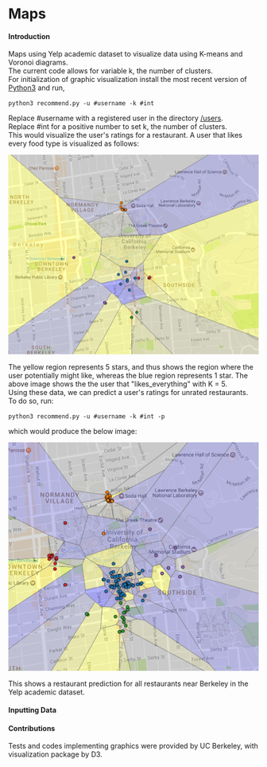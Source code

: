 # Maps
#### Introduction
Maps using Yelp academic dataset to visualize data using K-means and Voronoi diagrams.    
The current code allows for variable k, the number of clusters.  
For initialization of graphic visualization install the most recent version of [Python3](https://www.python.org/downloads/) and run,  
```
python3 recommend.py -u #username -k #int
```
Replace #username with a registered user in the directory [/users](https://github.com/VictoryJin/Maps/tree/master/users).  
Replace #int for a positive number to set k, the number of clusters.  
This would visualize the user's ratings for a restaurant. A user that likes every food type is visualized as follows:
<p align="center">
  <img src="https://github.com/VictoryJin/Maps/blob/master/img/likes_everything.png" alt="Labeled Ratings"/>  
</p>

The yellow region represents 5 stars, and thus shows the region where the user potentially might like, whereas the blue region represents 1 star. The above image shows the the user that "likes_everything" with K = 5.  
Using these data, we can predict a user's ratings for unrated restaurants.  
To do so, run:  
```
python3 recommend.py -u #username -k #int -p
```
which would produce the below image:
<p align="center">
  <img src="https://github.com/VictoryJin/Maps/blob/master/img/likes_everything_pred.png" alt="Prediction"/>  
</p>  

This shows a restaurant prediction for all restaurants near Berkeley in the Yelp academic dataset.

#### Inputting Data


#### Contributions

Tests and codes implementing graphics were provided by UC Berkeley, with visualization package by D3.
